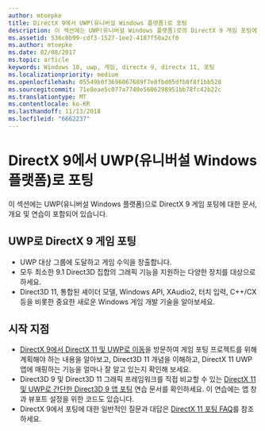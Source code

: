 ```yaml
---
author: mtoepke
title: DirectX 9에서 UWP(유니버설 Windows 플랫폼)로 포팅
description: 이 섹션에는 UWP(유니버설 Windows 플랫폼)로의 DirectX 9 게임 포팅에 대한 문서, 개요 및 연습이 포함되어 있습니다.
ms.assetid: 536c0b99-cdf3-1527-1ee2-4187f50a2cf0
ms.author: mtoepke
ms.date: 02/08/2017
ms.topic: article
keywords: Windows 10, uwp, 게임, directx 9, directx 11, 포팅
ms.localizationpriority: medium
ms.openlocfilehash: 05549b0f3696067689f7e8fbd05dfb0f8f1bb528
ms.sourcegitcommit: 71e8eae5c077a7740e5606298951bb78fc42b22c
ms.translationtype: MT
ms.contentlocale: ko-KR
ms.lasthandoff: 11/13/2018
ms.locfileid: "6662237"
---
```

# <a name="port-from-directx-9-to-universal-windows-platform-uwp"></a>DirectX 9에서 UWP(유니버설 Windows 플랫폼)로 포팅



이 섹션에는 UWP(유니버설 Windows 플랫폼)으로 DirectX 9 게임 포팅에 대한 문서, 개요 및 연습이 포함되어 있습니다.

##  <a name="port-your-directx-9-game-to-uwp"></a>UWP로 DirectX 9 게임 포팅


-   UWP 대상 그룹에 도달하고 게임 수익을 창출합니다.
-   모두 최소한 9.1 Direct3D 집합의 그래픽 기능을 지원하는 다양한 장치를 대상으로 하세요.
-   Direct3D 11, 통합된 셰이더 모델, Windows API, XAudio2, 터치 입력, C++/CX 등을 비롯한 중요한 새로운 Windows 게임 개발 기술을 알아보세요.

## <a name="where-do-i-start"></a>시작 지점


-   [DirectX 9에서 DirectX 11 및 UWP로 이동](porting-considerations.md)을 방문하여 게임 포팅 프로젝트를 위해 계획해야 하는 내용을 알아보고, Direct3D 11 개념을 이해하고, DirectX 11 UWP 앱에 매핑하는 기능을 얼마나 잘 알고 있는지 확인해 보세요.
-   Direct3D 9 및 Direct3D 11 그래픽 프레임워크를 직접 비교할 수 있는 [DirectX 11 및 UWP로 간단한 Direct3D 9 앱 포팅](walkthrough--simple-port-from-direct3d-9-to-11-1.md) 연습 문서를 확인하세요. 이 연습에는 앱 창과 뷰포트 설정을 위한 코드도 있습니다.
-   DirectX 9에서 포팅에 대한 일반적인 질문과 대답은 [DirectX 11 포팅 FAQ](directx-porting-faq.md)를 참조하세요.

 

 





